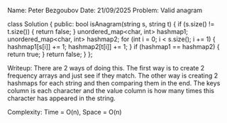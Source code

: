 Name: Peter Bezgoubov
Date: 21/09/2025
Problem: Valid anagram

class Solution {
public:
    bool isAnagram(string s, string t) {
        if (s.size() != t.size()) {
            return false;
        }
        unordered_map<char, int> hashmap1;
        unordered_map<char, int> hashmap2;
        for (int i = 0; i < s.size(); i += 1) {
            hashmap1[s[i]] += 1;
            hashmap2[t[i]] += 1;
        }
        if (hashmap1 == hashmap2) {
            return true;
        }
        return false;
    }
};

Writeup: There are 2 ways of doing this. The first way is to create 2 frequency arrays and just see if they match. The other way is creating 2 hashmaps for each string and then comparing them in the end. The keys column is each character and the value column is how many times this character has appeared in the string.

Complexity: Time = O(n), Space = O(n)
